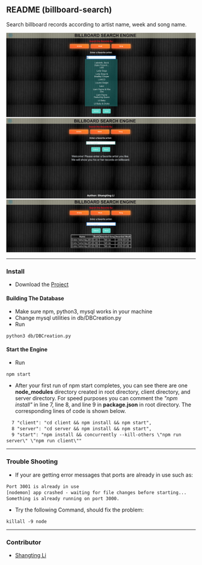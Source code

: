 ## README (billboard-search)

Search billboard records according to artist name, week and song name.

![readme image](./images/ScreenShot1.png "Readme Image")
![readme image](./images/ScreenShot2.png "Readme Image")
![readme image](./images/ScreenShot3.png "Readme Image")

---
### Install
* Download the [Project](https://github.com/Shangtingli/billboard-engine/archive/master.zip)
#### Building The Database
* Make sure npm, python3, mysql works in your machine
* Change mysql utilities in db/DBCreation.py
* Run
```python3
python3 db/DBCreation.py
```

#### Start the Engine
* Run
```
npm start
```

* After your first run of npm start completes, you can see there are one **node_modules** directory created in root directory,
  client directory, and server directory. For speed purposes you can comment the *"npm install"* in line 7, line 8, and line 9 in  **package.json** in root directory. The corresponding lines of code is shown below.
  
```
  7 "client": "cd client && npm install && npm start",
  8 "server": "cd server && npm install && npm start",
  9 "start": "npm install && concurrently --kill-others \"npm run server\" \"npm run client\""
```
---
### Trouble Shooting

* If your are getting error messages that ports are already in use such as:

```
Port 3001 is already in use
[nodemon] app crashed - waiting for file changes before starting...
Something is already running on port 3000.
```
  
*  Try the following Command, should fix the problem:

```
killall -9 node
```
---
### Contributor
* [Shangting Li](https://github.com/shangtingli)
